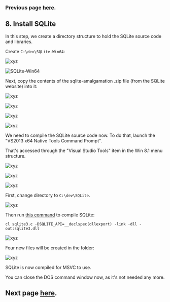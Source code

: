 ### Previous page [here](https://github.com/sqlitebrowser/sqlitebrowser/wiki/Win64-setup-—-Step-7-—-Install-Qt).

## 8. Install SQLite

In this step, we create a directory structure to hold the SQLite source code and libraries.

Create `C:\dev\SQLite-Win64`:

![xyz](https://github.com/sqlitebrowser/db4s-screenshots/raw/master/wiki/win64_install/08-install_sqlite/050.png)

![SQLite-Win64](http://i.imgur.com/wgwqfk7.png)

Next, copy the contents of the sqlite-amalgamation .zip file (from the SQLite website) into it:

![xyz](https://github.com/sqlitebrowser/db4s-screenshots/raw/master/wiki/win64_install/08-install_sqlite/049.png)

![xyz](https://github.com/sqlitebrowser/db4s-screenshots/raw/master/wiki/win64_install/08-install_sqlite/054.png)

![xyz](https://github.com/sqlitebrowser/db4s-screenshots/raw/master/wiki/win64_install/08-install_sqlite/108.png)

![xyz](https://github.com/sqlitebrowser/db4s-screenshots/raw/master/wiki/win64_install/08-install_sqlite/055.png)

We need to compile the SQLite source code now.  To do that, launch the "VS2013 x64 Native Tools Command Prompt".

That's accessed through the "Visual Studio Tools" item in the Win 8.1 menu structure.

![xyz](https://github.com/sqlitebrowser/db4s-screenshots/raw/master/wiki/win64_install/08-install_sqlite/056.png)

![xyz](https://github.com/sqlitebrowser/db4s-screenshots/raw/master/wiki/win64_install/08-install_sqlite/057.png)

![xyz](https://github.com/sqlitebrowser/db4s-screenshots/raw/master/wiki/win64_install/08-install_sqlite/058.png)

First, change directory to `C:\dev\SQLite`.

![xyz](https://github.com/sqlitebrowser/db4s-screenshots/raw/master/wiki/win64_install/08-install_sqlite/109.png)

Then run [this command](http://protyposis.net/blog/compiling-sqlite-as-dll-with-msvc/) to compile SQLite:

    cl sqlite3.c -DSQLITE_API=__declspec(dllexport) -link -dll -out:sqlite3.dll

![xyz](https://github.com/sqlitebrowser/db4s-screenshots/raw/master/wiki/win64_install/08-install_sqlite/059.png)

Four new files will be created in the folder:

![xyz](https://github.com/sqlitebrowser/db4s-screenshots/raw/master/wiki/win64_install/08-install_sqlite/110.png)

SQLite is now compiled for MSVC to use.

You can close the DOS command window now,  as it's not needed any more.

## Next page [here](https://github.com/sqlitebrowser/sqlitebrowser/wiki/Win64-setup-—-Step-9-—-Install-GitHub-Desktop).